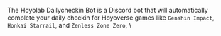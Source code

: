 The Hoyolab Dailycheckin Bot is a Discord bot that will automatically complete your daily checkin for Hoyoverse games like `Genshin Impact`, `Honkai Starrail`, and `Zenless Zone Zero`, \


